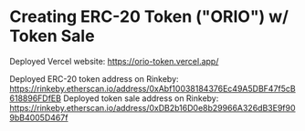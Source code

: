 # Creating ERC-20 Token ("ORIO") w/ Token Sale

Deployed Vercel website: https://orio-token.vercel.app/

Deployed ERC-20 token address on Rinkeby: https://rinkeby.etherscan.io/address/0xAbf10038184376Ec49A5DBF47f5cB618896FDfEB
Deployed token sale address on Rinkeby: https://rinkeby.etherscan.io/address/0xDB2b16D0e8b29966A326dB3E9f909bB4005D467f

